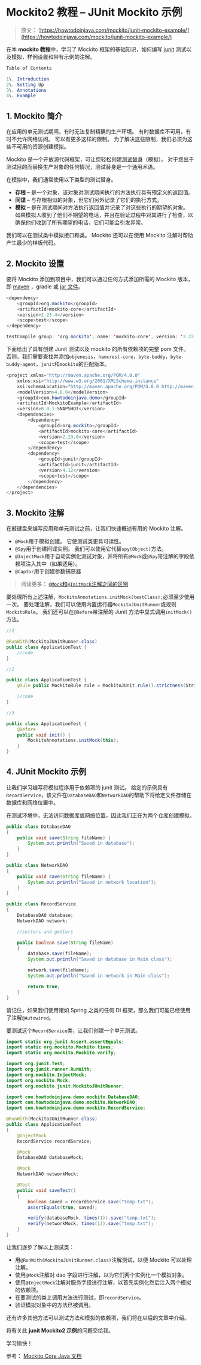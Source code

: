 # Mockito2 教程 – JUnit Mockito 示例

> 原文： [https://howtodoinjava.com/mockito/junit-mockito-example/](https://howtodoinjava.com/mockito/junit-mockito-example/)

在本 **mockito 教程**中，学习了 Mockito 框架的基础知识，如何编写 [junit](https://howtodoinjava.com/junit-4/) 测试以及模拟，样例设置和带有示例的注解。

```java
Table of Contents

1\. Introduction
2\. Setting Up
3\. Annotations
4\. Example
```

## 1\. Mockito 简介

在应用的单元测试期间，有时无法复制精确的生产环境。 有时数据库不可用，有时不允许网络访问。 可以有更多这样的限制。 为了解决这些限制，我们必须为这些不可用的资源创建模拟。

Mockito 是一个开放源代码框架，可让您轻松创建[测试替身](https://www.martinfowler.com/bliki/TestDouble.html)（模拟）。 对于您出于测试目的而替换生产对象的任何情况，测试替身是一个通用术语。

在模拟中，我们通常使用以下类型的测试替身。

*   **存根** – 是一个对象，该对象对测试期间执行的方法执行具有预定义的返回值。
*   **间谍** – 与存根相似的对象，但它们另外记录了它们的执行方式。
*   **模拟** – 是在测试期间对方法执行返回值并记录了对这些执行的期望的对象。 如果模拟人收到了他们不期望的电话，并且在验证过程中对其进行了检查，以确保他们收到了所有期望的电话，它们可能会引发异常。

我们可以在测试类中模拟接口和类。 Mockito 还可以在使用 Mockito 注解时帮助产生最少的样板代码。

## 2\. Mockito 设置

要将 Mockito 添加到项目中，我们可以通过任何方式添加所需的 Mockito 版本，即 [maven](https://mvnrepository.com/artifact/org.mockito/mockito-core) ，gradle 或 [jar 文件](http://central.maven.org/maven2/org/mockito/mockito-core/2.23.4/mockito-core-2.23.4.jar)。

```java
<dependency>
    <groupId>org.mockito</groupId>
    <artifactId>mockito-core</artifactId>
    <version>2.23.4</version>
    <scope>test</scope>
</dependency>

```

```java
testCompile group: 'org.mockito', name: 'mockito-core', version: '2.23.4'

```

下面给出了具有创建 Junit 测试以及 mockito 的所有依赖项的完整 pom 文件。 否则，我们需要查找并添加`objenesis`，`hamcrest-core`，`byte-buddy`，`byte-buddy-agent`，`junit`和`mockito`的匹配版本。

```java
<project xmlns="http://maven.apache.org/POM/4.0.0"
	xmlns:xsi="http://www.w3.org/2001/XMLSchema-instance"
	xsi:schemaLocation="http://maven.apache.org/POM/4.0.0 http://maven.apache.org/xsd/maven-4.0.0.xsd">
	<modelVersion>4.0.0</modelVersion>
	<groupId>com.howtodoinjava.demo</groupId>
	<artifactId>MockitoExample</artifactId>
	<version>0.0.1-SNAPSHOT</version>
	<dependencies>
		<dependency>
			<groupId>org.mockito</groupId>
			<artifactId>mockito-core</artifactId>
			<version>2.23.0</version>
			<scope>test</scope>
		</dependency>
		<dependency>
			<groupId>junit</groupId>
			<artifactId>junit</artifactId> 
			<version>4.12</version>
			<scope>test</scope>
		</dependency>
	</dependencies>
</project>

```

## 3\. Mockito 注解

在敲键盘来编写应用和单元测试之前，让我们快速概述有用的 Mockito 注解。

*   `@Mock`用于模拟创建。 它使测试类更具可读性。
*   `@Spy`用于创建间谍实例。 我们可以使用它代替`spy(Object)`方法。
*   `@InjectMock`用于自动实例化测试对象，并将所有`@Mock`或`@Spy`带注解的字段依赖项注入其中（如果适用）。
*   `@Captor`用于创建参数捕获器

> 阅读更多： [`@Mock`和`@InitMock`注解之间的区别](https://howtodoinjava.com/mockito/mockito-mock-initMock/)

要处理所有上述注解，`MockitoAnnotations.initMock(testClass);`必须至少使用一次。 要处理注解，我们可以使用内置运行器`MockitoJUnitRunner`或规则`MockitoRule`。 我们还可以在`@Before`带注解的 Junit 方法中显式调用`initMock()`方法。

```java
//1

@RunWith(MockitoJUnitRunner.class)
public class ApplicationTest {
	//code
}

```


```java
//2

public class ApplicationTest {
	@Rule public MockitoRule rule = MockitoJUnit.rule().strictness(Strictness.STRICT_Stub);

	//code
}

```

```java
//3

public class ApplicationTest {
	@Before
	public void init() {
		MockitoAnnotations.initMock(this);
	}
}

```

## 4\. JUnit Mockito 示例

让我们学习编写将模拟程序用于依赖项的 junit 测试。 给定的示例具有`RecordService`，该文件在`DatabaseDAO`和`NetworkDAO`的帮助下将给定文件存储在数据库和网络位置中。

在测试环境中，无法访问数据库或网络位置，因此我们正在为两个仓库创建模拟。

```java
public class DatabaseDAO 
{
	public void save(String fileName) {
		System.out.println("Saved in database");
	}
}

```

```java
public class NetworkDAO 
{
	public void save(String fileName) {
		System.out.println("Saved in network location");
	}
}

```

```java
public class RecordService 
{
	DatabaseDAO database;
	NetworkDAO network;

	//setters and getters

	public boolean save(String fileName) 
	{
		database.save(fileName);
		System.out.println("Saved in database in Main class");

		network.save(fileName);
		System.out.println("Saved in network in Main class");

		return true;
	}
}

```

请记住，如果我们使用诸如 Spring 之类的任何 DI 框架，那么我们可能已经使用了注解`@Autowired`。

要测试这个`RecordService`类，让我们创建一个单元测试。

```java
import static org.junit.Assert.assertEquals;
import static org.mockito.Mockito.times;
import static org.mockito.Mockito.verify;

import org.junit.Test;
import org.junit.runner.RunWith;
import org.mockito.InjectMock;
import org.mockito.Mock;
import org.mockito.junit.MockitoJUnitRunner;

import com.howtodoinjava.demo.mockito.DatabaseDAO;
import com.howtodoinjava.demo.mockito.NetworkDAO;
import com.howtodoinjava.demo.mockito.RecordService;

@RunWith(MockitoJUnitRunner.class)
public class ApplicationTest 
{
	@InjectMock
	RecordService recordService;

	@Mock
	DatabaseDAO databaseMock;

	@Mock
	NetworkDAO networkMock;

	@Test
	public void saveTest()
	{
		boolean saved = recordService.save("temp.txt");
		assertEquals(true, saved);

		verify(databaseMock, times(1)).save("temp.txt");
		verify(networkMock, times(1)).save("temp.txt");
	}
}

```

让我们逐步了解以上测试类：

*   用`@RunWith(MockitoJUnitRunner.class)`注解测试，以便 Mockito 可以处理注解。
*   使用`@Mock`注解对 dao 字段进行注解，以为它们两个实例化一个模拟对象。
*   使用`@InjectMock`注解对服务字段进行注解，以首先实例化然后注入两个模拟的依赖项。
*   在要测试的类上调用方法进行测试，即`recordService`。
*   验证模拟对象中的方法已被调用。

还有许多其他方法可以测试方法和模拟的依赖项，我们将在以后的文章中介绍。

将有关此 **junit Mockito2 示例**的问题交给我。

学习愉快！

参考： [Mockito Core Java 文档](https://static.javadoc.io/org.mockito/mockito-core/2.9.0/org/mockito/Mockito.html)